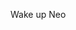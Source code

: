 Wake up Neo
<!---
somalink/somalink is a ✨ special ✨ repository because its `README.md` (this file) appears on your GitHub profile.
You can click the Preview link to take a look at your changes.
--->
